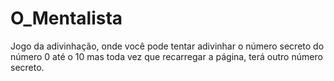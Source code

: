 # O_Mentalista
Jogo da adivinhação, onde você pode tentar adivinhar o número secreto  do número 0 até o 10 mas toda vez que  recarregar a página, terá outro número secreto.
